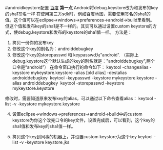 ﻿#androidkeystore配置
[百度](http://www.baidu.com)
**第一点**
    Android将debug.keystore改为和发布的key的sha1签名一样
在使用第三方sdk时，例如百度地图，需要使用签名的sha1的值。这个值可以在eclipse->windows->preferences->android->build里看到。
但这个值和发布key的sha1是不一样的。其实可以通过设置custom keystore的方式，使debug.keystore和发布的keystore的sha1值一样。
方法是：
1. 拷贝一份你的发布key
2. 修改这个key的别名为：androiddebugkey
3. 修改这个key的storepasswd 和 keypasswd为"android". （实际上debug.keystore这个默认生成的key的别名就是："androiddebugkey",两个口令是“android”）
在命令窗口执行的命令如下：
keytool -changealias -keystore mykeystore.keystore -alias [old alias] -destalias androiddebugkey 
keytool -keypasswd -keystore mykeystore.keystore -alias androiddebugkey 
keytool -storepasswd -keystore mykeystore.keystore

修改时，需要知道原来发布key的alias，可以通过以下命令查看alias：
keytool -list -v -keystore mykeystore.keystore

4. 设置eclipse->windows->preferences->android->build中的custom keystore为你这个改完口令的key文件，设置完成后，可以看到，这个key的sha1值和发布key的sha1值一样。

5. 拷贝这个key到同事的机器上，并设置custom keystore为这个key
keytool -list -v -keystore keystore.jks

